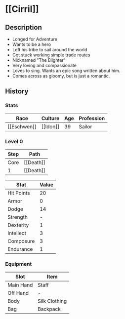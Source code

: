 # [[Cirril]]
## Description
- Longed for Adventure
- Wants to be a hero
- Left his tribe to sail around the world
- Got stuck working simple trade routes
- Nicknamed "The Blighter"
- Very loving and compassionate
- Loves to sing. Wants an epic song written about him.
- Comes across as gloomy, but is just a romantic.
## History

### Stats

| Race        | Culture  | Age | Profession |
| ----------- | -------- | --- | ---------- |
| [[Eschwen]] | [[Idon]] | 39  | Sailor     |

### Level 0

| Step | Path      |
| ---- | --------- |
| Core | [[Death]] |
| 1    | [[Death]] |

| Stat       | Value |
| ---------- | ----- |
| Hit Points | 20    |
| Armor      | 0     |
| Dodge      | 14    |
| Strength   | -     |
| Dexterity  | 1     |
| Intellect  | 3     |
| Composure  | 3     |
| Endurance  | 1     |

### Equipment

| Slot        | Item          |
| ----------- | ------------- |
| Main Hand   | Staff         |
| Off Hand    | -             |
| Body        | Silk Clothing |
| Bag         | Backpack      |



 



